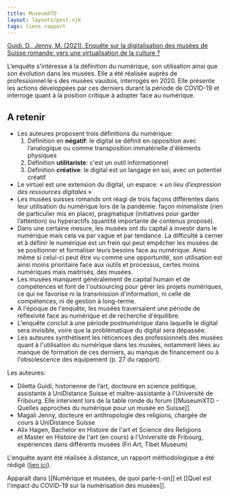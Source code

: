 ```yaml
---
title: MuseumXTD
layout: layouts/post.njk
tags: liens rapport
---
```


[Guidi, D., Jenny, M. (2021). Enquête sur la digitalisation des musées de Suisse romande: vers une virtualisation de la culture ?](https://unidistance.ch/en/history/research-project/musee-20-enquete-sur-la-digitalisation-des-musees-suisses)  

L’enquête s'intéresse à la définition du numérique, son utilisation ainsi que son évolution dans les musées. Elle a été réalisée auprès de professionnel·le·s des musées vaudois, interrogés en 2020. Elle présente les actions développées par ces derniers durant la période de COVID-19 et interroge quant à la position critique à adopter face au numérique.  

## A retenir 
- Les auteures proposent trois définitions du numérique: 
	1. Définition en **négatif**: le digital se définit en opposition avec l’analogique ou comme transposition immatérielle d'éléments physiques
	2. Définition **utilitariste**: c'est un outil informationnel
	3. Définition **créative**: le digital est un langage en soi, avec un potentiel créatif
- Le virtuel est une extension du digital, un espace: « _un lieu d’expression des ressources digitales_ »
- Les musées suisses romands ont réagi de trois façons différentes dans leur utilisation du numérique lors de la pandémie: façon minimaliste (rien de particulier mis en place), pragmatique (initiatives pour garder l’attention) ou hyperactifs (quantité importante de contenus proposé). 
- Dans une certaine mesure, les musées ont du capital à investir dans le numérique mais cela va par vague et par tendance. La difficulté à cerner et à définir le numérique est un frein qui peut empêcher les musées de se positionner et formaliser leurs besoins face au numérique. Ainsi même si celui-ci peut être vu comme une opportunité, son utilisation est ainsi moins prioritaire face aux outils et processus, certes moins numériques mais maitrisés, des musées. 
- Les musées manquent généralement de capital humain et de compétences et font de l'outsourcing pour gérer les projets numériques, ce qui ne favorise ni la transmission d'information, ni celle de compétences, ni de gestion à long-terme. 
- A l'époque de l'enquête, les musées traversaient une période de réflexivité face au numérique et de recherche d'équilibre. 
- L'enquête conclut à une période *postnumérique* dans laquelle le digital sera invisible, voire que la problématique du digital sera dépassée. 
- Les auteures synthétisent les réticences des professionnels des musées quant à l'utilisation du numérique dans les musées, notamment liées au manque de formation de ces derniers, au manque de financement ou à l'obsolescence des équipement (p. 27 du rapport). 


Les auteures: 
- Diletta Guidi, historienne de l’art, docteure en science politique, assistante à UniDistance Suisse et maître-assistante à l'Université de Fribourg. Elle intervient lors de la table ronde du forum [[MuseumXTD - Quelles approches du numérique pour un musée en Suisse]].  
- Magali Jenny, docteure en anthropologie des religions, chargée de cours à UniDistance Suisse
- Alix Hagen, Bachelor en Histoire de l'art et Science des Religions et Master en Histoire de l'art (en cours) à l'Université de Fribourg, expériences dans différents musées (Fri Art, Tibet Museum)

L'enquête ayant été réalisée à distance, un rapport méthodologique a été rédigé ([lien ici](https://unidistance.ch/fileadmin/files/files_unidistance.ch/Documentation/Recherche/Muse%CC%81es2.0_Re%CC%81flexions_me%CC%81thodologie-a%CC%80-distance.pdf)). 

Apparaît dans [[Numérique et musées, de quoi parle-t-on]] et [[Quel est l'impact du COVID-19 sur la numérisation des musées]]. 